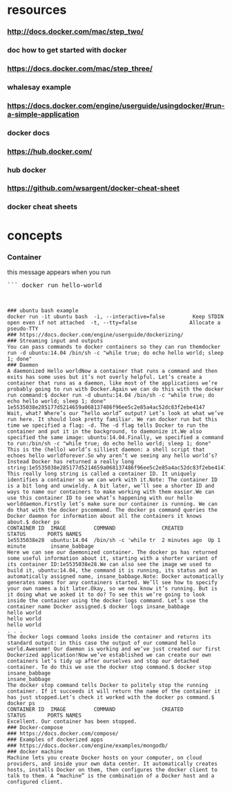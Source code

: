 # resources
### http://docs.docker.com/mac/step_two/
### doc how to get started with docker
### https://docs.docker.com/mac/step_three/
### whalesay example
### https://docs.docker.com/engine/userguide/usingdocker/#run-a-simple-application
### docker docs
### https://hub.docker.com/
### hub docker
### https://github.com/wsargent/docker-cheat-sheet
### docker cheat sheets
# concepts
### Container
this message appears when you run <pre>```
docker run hello-world
```</pre>Hello from Docker.This message shows that your installation appears to be working correctly.To generate this message, Docker took the following steps: 1. The Docker client contacted the Docker daemon. 2. The Docker daemon pulled the "hello-world" image from the Docker Hub. 3. The Docker daemon created a new container from that image which runs the    executable that produces the output you are currently reading. 4. The Docker daemon streamed that output to the Docker client, which sent it    to your terminal.
### ubuntu bash example
docker run -it ubuntu bash  -i, --interactive=false         Keep STDIN open even if not attached  -t, --tty=false                 Allocate a pseudo-TTY
### https://docs.docker.com/engine/userguide/dockerizing/
### Streaming input and outputs
You can pass commands to docker containers so they can run themdocker run -d ubuntu:14.04 /bin/sh -c "while true; do echo hello world; sleep 1; done"
### Daemon
A daemonized Hello worldNow a container that runs a command and then exits has some uses but it’s not overly helpful. Let’s create a container that runs as a daemon, like most of the applications we’re probably going to run with Docker.Again we can do this with the docker run command:$ docker run -d ubuntu:14.04 /bin/sh -c "while true; do echo hello world; sleep 1; done"
1e5535038e285177d5214659a068137486f96ee5c2e85a4ac52dc83f2ebe4147
Wait, what? Where’s our “hello world” output? Let’s look at what we’ve run here. It should look pretty familiar. We ran docker run but this time we specified a flag: -d. The -d flag tells Docker to run the container and put it in the background, to daemonize it.We also specified the same image: ubuntu:14.04.Finally, we specified a command to run:/bin/sh -c "while true; do echo hello world; sleep 1; done"
This is the (hello) world’s silliest daemon: a shell script that echoes hello worldforever.So why aren’t we seeing any hello world’s? Instead Docker has returned a really long string:1e5535038e285177d5214659a068137486f96ee5c2e85a4ac52dc83f2ebe4147
This really long string is called a container ID. It uniquely identifies a container so we can work with it.Note: The container ID is a bit long and unwieldy. A bit later, we’ll see a shorter ID and ways to name our containers to make working with them easier.We can use this container ID to see what’s happening with our hello worlddaemon.Firstly let’s make sure our container is running. We can do that with the docker pscommand. The docker ps command queries the Docker daemon for information about all the containers it knows about.$ docker ps
CONTAINER ID  IMAGE         COMMAND               CREATED        STATUS       PORTS NAMES
1e5535038e28  ubuntu:14.04  /bin/sh -c 'while tr  2 minutes ago  Up 1 minute        insane_babbage
Here we can see our daemonized container. The docker ps has returned some useful information about it, starting with a shorter variant of its container ID:1e5535038e28.We can also see the image we used to build it, ubuntu:14.04, the command it is running, its status and an automatically assigned name, insane_babbage.Note: Docker automatically generates names for any containers started. We’ll see how to specify your own names a bit later.Okay, so we now know it’s running. But is it doing what we asked it to do? To see this we’re going to look inside the container using the docker logs command. Let’s use the container name Docker assigned.$ docker logs insane_babbage
hello world
hello world
hello world
. . .
The docker logs command looks inside the container and returns its standard output: in this case the output of our command hello world.Awesome! Our daemon is working and we’ve just created our first Dockerized application!Now we’ve established we can create our own containers let’s tidy up after ourselves and stop our detached container. To do this we use the docker stop command.$ docker stop insane_babbage
insane_babbage
The docker stop command tells Docker to politely stop the running container. If it succeeds it will return the name of the container it has just stopped.Let’s check it worked with the docker ps command.$ docker ps
CONTAINER ID  IMAGE         COMMAND               CREATED        STATUS       PORTS NAMES
Excellent. Our container has been stopped.
### Docker-compose
### https://docs.docker.com/compose/
### Examples of dockerized apps
### https://docs.docker.com/engine/examples/mongodb/
### docker machine
Machine lets you create Docker hosts on your computer, on cloud providers, and inside your own data center. It automatically creates hosts, installs Docker on them, then configures the docker client to talk to them. A “machine” is the combination of a Docker host and a configured client.
